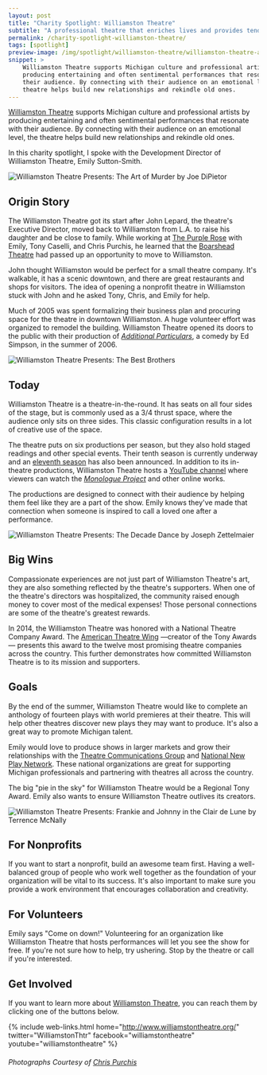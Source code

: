 ```yaml
---
layout: post
title: "Charity Spotlight: Williamston Theatre"
subtitle: "A professional theatre that enriches lives and provides tender, human experiences."
permalink: /charity-spotlight-williamston-theatre/
tags: [spotlight]
preview-image: /img/spotlight/williamston-theatre/williamston-theatre-art-of-murder.jpg
snippet: >
    Williamston Theatre supports Michigan culture and professional artists by
    producing entertaining and often sentimental performances that resonate with
    their audience. By connecting with their audience on an emotional level, the
    theatre helps build new relationships and rekindle old ones.
---
```


[Williamston Theatre][1] supports Michigan culture and professional artists by producing entertaining and often sentimental performances that resonate with their audience. By connecting with their audience on an emotional level, the theatre helps build new relationships and rekindle old ones.

In this charity spotlight, I spoke with the Development Director of Williamston Theatre, Emily Sutton-Smith.

![][12]

## Origin Story

The Williamston Theatre got its start after John Lepard, the theatre's Executive Director, moved back to Williamston from L.A. to raise his daughter and be close to family. While working at [The Purple Rose][6] with Emily, Tony Caselli, and Chris Purchis, he learned that the [Boarshead Theatre][7] had passed up an opportunity to move to Williamston.

John thought Williamston would be perfect for a small theatre company. It's walkable, it has a scenic downtown, and there are great restaurants and shops for visitors. The idea of opening a nonprofit theatre in Williamston stuck with John and he asked Tony, Chris, and Emily for help.

Much of 2005 was spent formalizing their business plan and procuring space for the theatre in downtown Williamston. A huge volunteer effort was organized to remodel the building. Williamston Theatre opened its doors to the public with their production of *[Additional Particulars][8]*, a comedy by Ed Simpson, in the summer of 2006.

![][13]

## Today

Williamston Theatre is a theatre-in-the-round. It has seats on all four sides of the stage, but is commonly used as a 3/4 thrust space, where the audience only sits on three sides. This classic configuration results in a lot of creative use of the space.

The theatre puts on six productions per season, but they also hold staged readings and other special events. Their tenth season is currently underway and an [eleventh season][9] has also been announced. In addition to its in-theatre productions, Williamston Theatre hosts a [YouTube channel][10] where viewers can watch the *[Monologue Project][11]* and other online works.

The productions are designed to connect with their audience by helping them feel like they are a part of the show. Emily knows they've made that connection when someone is inspired to call a loved one after a performance.

![][14]

## Big Wins

Compassionate experiences are not just part of Williamston Theatre's art, they are also something reflected by the theatre's supporters. When one of the theatre's directors was hospitalized, the community raised enough money to cover most of the medical expenses! Those personal connections are some of the theatre's greatest rewards.

In 2014, the Williamston Theatre was honored with a National Theatre Company Award. The [American Theatre Wing][5] &mdash;creator of the Tony Awards&mdash; presents this award to the twelve most promising theatre companies across the country. This further demonstrates how committed Williamston Theatre is to its mission and supporters.

## Goals

By the end of the summer, Williamston Theatre would like to complete an anthology of fourteen plays with world premieres at their theatre. This will help other theatres discover new plays they may want to produce. It's also a great way to promote Michigan talent.

Emily would love to produce shows in larger markets and grow their relationships with the [Theatre Communications Group][4] and [National New Play Network][3]. These national organizations are great for supporting Michigan professionals and partnering with theatres all across the country.

The big "pie in the sky" for Williamston Theatre would be a Regional Tony Award. Emily also wants to ensure Williamston Theatre outlives its creators.

![][15]

## For Nonprofits

If you want to start a nonprofit, build an awesome team first. Having a well-balanced group of people who work well together as the foundation of your organization will be vital to its success. It's also important to make sure you provide a work environment that encourages collaboration and creativity.

## For Volunteers

Emily says "Come on down!" Volunteering for an organization like Williamston Theatre that hosts performances will let you see the show for free. If you're not sure how to help, try ushering. Stop by the theatre or call if you're interested. 

## Get Involved

If you want to learn more about [Williamston Theatre][1], you can reach them by clicking one of the buttons below.

{% include web-links.html home="http://www.williamstontheatre.org/" twitter="WilliamstonThtr" facebook="williamstontheatre" youtube="williamstontheatre" %}

###### Photographs Courtesy of [Chris Purchis][2]



[1]: http://www.williamstontheatre.org/ "Williamston Theatre Homepage"
[2]: https://www.facebook.com/williamstontheatre "Williamston Theatre Photos on Facebook"
[3]: http://nnpn.org/ "National New Play Network Homepage"
[4]: http://www.tcg.org/ "Theatre Communications Group Homepage"
[5]: http://americantheatrewing.org/ "American Theatre Wing Homepage"
[6]: http://www.purplerosetheatre.org/ "The Purple Rose Theatre Company Homepage"
[7]: http://www.boarshead.org/ "Boarshead Professional Theatre Homepage"
[8]: http://www.williamstontheatre.com/wp/about/past-shows/additional-particulars "Williamston Theatre's Production of Additional Particulars"
[9]: http://www.williamstontheatre.org/wp/2016-2017-season "Williamston Theatre's Eleventh Season"
[10]: https://www.youtube.com/user/williamstontheatre/videos "Williamston Theatre on YouTube"
[11]: http://www.williamstontheatre.org/wp/blue-door/the-monologue-project "Willimaston Theatre's Monologue Project"
[12]: /img/spotlight/williamston-theatre/williamston-theatre-art-of-murder.jpg "Williamston Theatre Presents: The Art of Murder by Joe DiPietor"
[13]: /img/spotlight/williamston-theatre/williamston-theatre-best-brothers.jpg "Williamston Theatre Presents: The Best Brothers"
[14]: /img/spotlight/williamston-theatre/williamston-theatre-decade-dance.jpg "Williamston Theatre Presents: The Decade Dance by Joseph Zettelmaier"
[15]: /img/spotlight/williamston-theatre/williamston-theatre-frankie-and-johnny.jpg "Williamston Theatre Presents: Frankie and Johnny in the Clair de Lune by Terrence McNally"
